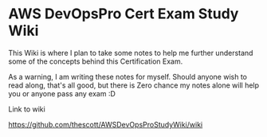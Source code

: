 # AWS DevOpsPro Cert Exam Study Wiki

This Wiki is where I plan to take some notes to help me further understand some of the concepts behind this Certification Exam.  

As a warning, I am writing these notes for myself.  Should anyone wish to read along, that's all good, but there is Zero chance my notes alone will help you or anyone pass any exam :D 

Link to wiki 

https://github.com/thescott/AWSDevOpsProStudyWiki/wiki
